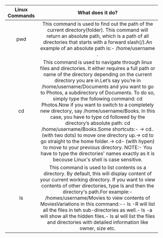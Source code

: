 | Linux Commands | What does it do? |
|:-------:|:-------:|
|pwd|This command is used to find out the path of the current directory(folder). This command will return an absolute path, which is a path of all directories that starts with a forward slash(/).An example of an absolute path is:-  /home/username .|
|cd|This command is used to navigate through linux files and directories.  It either requires a full path or name of the directory depending on the current directory you are in.Let’s say you’re in /home/username/Documents and you want to go to Photos, a subdirectory of Documents. To do so, simply type the following command: cd Photos.Now if you want to switch to a completely new directory, say /home/username/Books. In this case, you have to type cd followed by the directory’s absolute path: cd /home/username/Books.Some shortcuts:- -> cd.. (with two dots) to move one directory up.-> cd to go straight to the home folder.-> cd- (with hypen) to move to your previous directory. NOTE:- You have to type the directories' names exactly as it is becouse Linux's shell is case sensitive.|
|ls|This command is used to list contents os a directory. By default, this will display content of your current working directory. If you want to view contents of other directories, type ls and then the directory's path.For example:- /homes/username/Movies to view contents of MoviesVariations in this command:-- ls -R will list all the files in teh sub-directories as well.- ls -a will show all the hidden files.- ls al will list the files and directories with detailed information like owner, size etc.|
